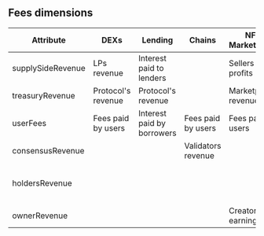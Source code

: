 ## Fees dimensions

| Attribute         | DEXs               | Lending                    | Chains             | NFT Marketplace     | Derivatives        | CDP | Liquid Staking             | Yield | Synthetics |
| ----------------- | ------------------ | -------------------------- | ------------------ | ------------------- | ------------------ | --- | -------------------------- | ----- | ---------- |
| supplySideRevenue | LPs revenue        | Interest paid to lenders   |                    | Sellers profits     |
| treasuryRevenue   | Protocol's revenue | Protocol's revenue         |                    | Marketplace revenue | Protocol's revenue |
| userFees          | Fees paid by users | Interest paid by borrowers | Fees paid by users | Fees paid by users  | Fees paid by users |
| consensusRevenue  |                    |                            | Validators revenue |                     |                    |     | Validators revenue |
| holdersRevenue    |                    |                            |                    |                     |                    |     | Revenue earned for staking |
| ownerRevenue      |                    |                            |                    | Creator's earnings  |
